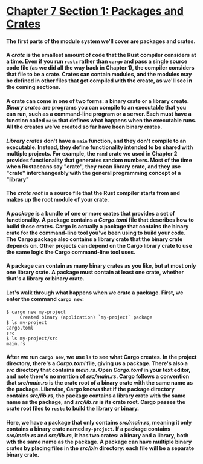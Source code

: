 # <ins>Chapter 7 Section 1: Packages and Crates</ins>

#### The first parts of the module system we'll cover are packages and crates.

#### A *crate* is the smallest amount of code that the Rust compiler considers at a time. Even if you run `rustc` rather than `cargo` and pass a single source code file (as we did all the way back in Chapter 1), the compiler considers that file to be a crate. Crates can contain modules, and the modules may be defined in other files that get compiled with the create, as we'll see in the coming sections.

#### A crate can come in one of two forms: a binary crate or a library create. *Binary crates* are programs you can compile to an executable that you can run, such as a command-line program or a server. Each must have a function called `main` that defines what happens when the executable runs. All the creates we've created so far have been binary crates.

#### *Library crates* don't have a `main` function, and they don't compile to an executable. Instead, they define functionality intended to be shared with multiple projects. For example, the `rand` crate we used in Chapter 2 provides functionality that generates random numbers. Most of the time when Rustaceans say "crate", they mean library crate, and they use "crate" interchangeably with the general programming concept of a "library"

#### The *crate root* is a source file that the Rust compiler starts from and makes up the root module of your crate.

#### A *package* is a bundle of one or more crates that provides a set of functionality. A package contains a *Cargo.toml* file that describes how to build those crates. Cargo is actually a package that contains the binary crate for the command-line tool you've been using to build your code. The Cargo package also contains a library crate that the binary crate depends on. Other projects can depend on the Cargo library crate to use the same logic the Cargo command-line tool uses.

#### A package can contain as many binary crates as you like, but at most only one library crate. A package must contain at least one crate, whether that's a library or binary crate.

#### Let's walk through what happens when we crate a package. First, we enter the command `cargo new`:

```
$ cargo new my-project
     Created binary (application) `my-project` package
$ ls my-project
Cargo.toml
src
$ ls my-project/src
main.rs
```

#### After we run `cargo new`, we use `ls` to see what Cargo creates. In the project directory, there's a *Cargo.toml* file, giving us a package. There's also a *src* directory that contains *main.rs*. Open *Cargo.toml* in your text editor, and note there's no mention of *src/main.rs*. Cargo follows a convention that *src/main.rs* is the crate root of a binary crate with the same name as the package. Likewise, Cargo knows that if the package directory contains *src/lib.rs*, the package contains a library crate with the same name as the package, and *src/lib.rs* is its crate root. Cargo passes the crate root files to `rustc` to build the library or binary.

#### Here, we have a package that only contains *src/main.rs*, meaning it only contains a binary crate named `my-project`. If a package contains *src/main.rs* and *src/lib.rs*, it has two crates: a binary and a library, both wth the same name as the package. A package can have multiple binary crates by placing files in the *src/bin* directory: each file will be a separate binary crate.

